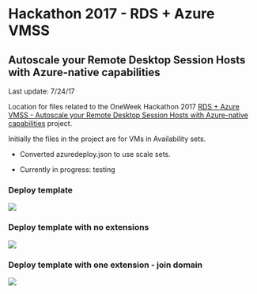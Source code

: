 # Hackathon 2017 - RDS + Azure VMSS 
## Autoscale your Remote Desktop Session Hosts with Azure-native capabilities 

Last update: 7/24/17

Location for files related to the OneWeek Hackathon 2017 [RDS + Azure VMSS - Autoscale your Remote Desktop Session Hosts with Azure-native capabilities](https://garagehackbox.azurewebsites.net/hackathons/1074/projects/67089) project.

Initially the files in the project are for VMs in Availability sets.

- Converted azuredeploy.json to use scale sets.

- Currently in progress: testing

### Deploy template

<a href="https://portal.azure.com/#create/Microsoft.Template/uri/https%3A%2F%2Fraw.githubusercontent.com%2FAzure%2Fvm-scale-sets%2Fmaster%2Fhack2017%2Fazuredeploy.json" target="_blank">
    <img src="http://azuredeploy.net/deploybutton.png"/>
</a>

### Deploy template with no extensions

<a href="https://portal.azure.com/#create/Microsoft.Template/uri/https%3A%2F%2Fraw.githubusercontent.com%2FAzure%2Fvm-scale-sets%2Fmaster%2Fhack2017%2Ftestnoextension.json" target="_blank">
    <img src="http://azuredeploy.net/deploybutton.png"/>
</a>

### Deploy template with one extension - join domain

<a href="https://portal.azure.com/#create/Microsoft.Template/uri/https%3A%2F%2Fraw.githubusercontent.com%2FAzure%2Fvm-scale-sets%2Fmaster%2Fhack2017%2Ftest-oneextension.json" target="_blank">
    <img src="http://azuredeploy.net/deploybutton.png"/>
</a>



